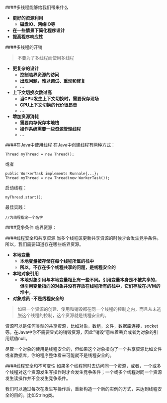 ####多线程能够给我们带来什么
- **更好的资源利用**
	- **磁盘IO、网络IO等**
- **在一些情景下简化程序设计**
- **提高程序响应性**

####多线程的开销
>不要为了多线程而使用多线程

- **更复杂的设计**
	- **控制临界资源的访问**
	- **出现问题，难以调试、重现和修复**
	- **...**
- **上下文切换次数过高**
	- **当CPU发生上下文切换时，需要保存现场**
	- **CPU上下文切换的代价很昂贵**
	- **...**
- **增加资源消耗**
	- **需要内存保存本地栈**
	- **操作系统需要一些资源管理线程**
	- **...**

####在Java中使用线程
在Java中创建线程有两种方式：

    Thread myThread = new Thread();
或者

    public WorkerTask implements Runnale{...};
    Thread myThread = new Thread(new WorkerTask());

启动线程：

    myThread.start();

最佳实践：

    //为线程指定一个名字

####竞争条件
临界资源：

####线程安全和共享资源
当多个线程区更新共享资源的时候才会发生竞争条件。所以，我们需要知道存在哪些临界资源。

- **本地变量**
	- **本地变量被存储在每个线程所属的栈中**
	- **所以，不存在多个线程共享的问题，是线程安全的**
- **本地对象引用**
	- **本地对象引用与本地变量相比有一些不同。引用变量本身是不被共享的，但引用变量指向的对象并没有存放在线程所有的栈中，它们存放在JVM的堆中。**
- **对象成员**
	-**不是线程安全的**

>如果一个资源的创建、使用和销毁都在同一个线程的控制之内，而且从未逃脱这个线程的控制，这个资源就是线程安全的。

资源可以是任何类型的共享资源，比如对象，数组，文件，数据库连接，socket等。在Java中你不需要显式的销毁资源，因此”销毁“意味着丢弃或者为对象的引用赋值null。

尽管一个对象的使用是线程安全的，但如果这个对象指向了一个共享资源比如文件或者数据库，你的程序整体看来可能就不是线程安全的。

####线程安全和不可变性
如果多个线程同时去访问同一个资源，或者，一个或多个线程对这个资源发生写操作时才会发生竞争条件；一个或多个线程对同一个资源发生读操作并不会发生竞争条件。

我们可以通过每次在发生写操作后，重新构造一个新的实例的方式，来达到线程安全的目的。比如String类。

